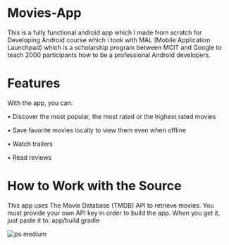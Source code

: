 # Movies-App

This is a fully functional android app which I made from scratch for Developing Android course which i took with MAL (Mobile Application Launchpad) which is a scholarship program between MCIT and Google to teach 2000 participants how to be a professional Android developers. 

# Features
With the app, you can:

•	Discover the most popular, the most rated or the highest rated movies

•	Save favorite movies locally to view them even when offline

•	Watch trailers

•	Read reviews

# How to Work with the Source
This app uses The Movie Database (TMDB) API  to retrieve movies. You must provide your own API key in order to build the app. When you get it, just paste it to: app/build.gradle 


 


![ps medium](https://cloud.githubusercontent.com/assets/22025520/20732537/e2196720-b697-11e6-8a72-0630ac95f867.png)

